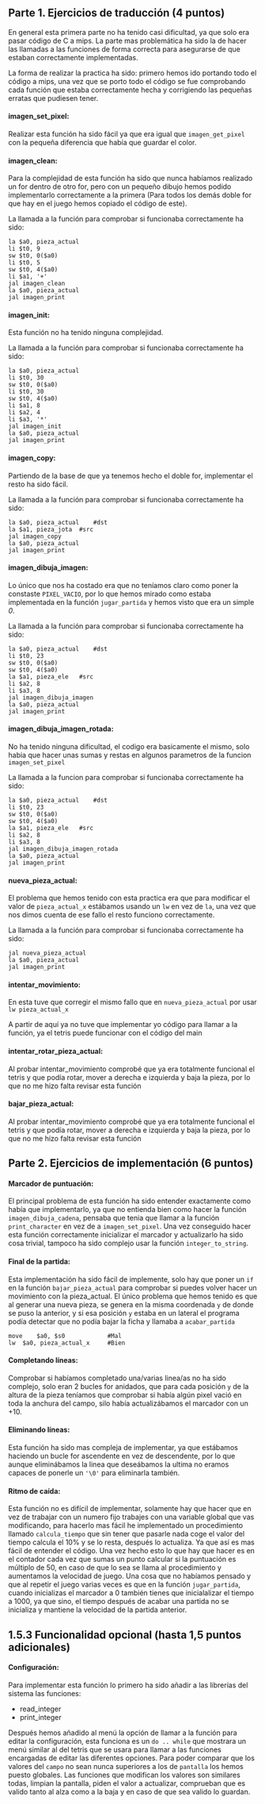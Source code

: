 

## Parte 1. Ejercicios de traducción (4 puntos)

En general esta primera parte no ha tenido casi dificultad, ya que solo era pasar código de C a mips.
La parte mas problemática ha sido la de hacer las llamadas a las funciones de forma correcta para asegurarse de que estaban correctamente implementadas.

La forma de realizar la practica ha sido: primero hemos ido portando todo el código a mips, una vez que se porto todo el código se fue comprobando cada función que estaba correctamente hecha y corrigiendo las pequeñas erratas que pudiesen tener.



#### imagen_set_pixel:
Realizar esta función ha sido fácil ya que era igual que `imagen_get_pixel` con la pequeña diferencia que había que guardar el color.



#### imagen_clean:
Para la complejidad de esta función ha sido que nunca habíamos realizado un for dentro de otro for, pero con un pequeño dibujo hemos podido implementarlo correctamente a la primera (Para todos los demás doble for que hay en el juego hemos copiado el código de este).

La llamada a la función para comprobar si funcionaba correctamente ha sido:
```
la $a0, pieza_actual
li $t0, 9
sw $t0, 0($a0)
li $t0, 5
sw $t0, 4($a0)
li $a1, '+'
jal imagen_clean
la $a0, pieza_actual
jal imagen_print
```


#### imagen_init:
Esta función no ha tenido ninguna complejidad.

La llamada a la función para comprobar si funcionaba correctamente ha sido:

```
la $a0, pieza_actual
li $t0, 30
sw $t0, 0($a0)
li $t0, 30
sw $t0, 4($a0)
li $a1, 8
li $a2, 4
li $a3, '*'
jal imagen_init
la $a0, pieza_actual
jal imagen_print
```



#### imagen_copy:
Partiendo de la base de que ya tenemos hecho el doble for, implementar el resto ha sido fácil.

La llamada a la función para comprobar si funcionaba correctamente ha sido:

```
la $a0, pieza_actual	#dst
la $a1, pieza_jota	#src
jal imagen_copy
la $a0, pieza_actual
jal imagen_print
```



#### imagen_dibuja_imagen:
Lo único que nos ha costado era que no teníamos claro como poner la constaste `PIXEL_VACIO`, por lo que hemos mirado como estaba implementada en la función `jugar_partida` y hemos visto que era un simple *0*.

La llamada a la función para comprobar si funcionaba correctamente ha sido:

```
la $a0, pieza_actual	#dst
li $t0, 23
sw $t0, 0($a0)
sw $t0, 4($a0)
la $a1, pieza_ele	#src
li $a2, 8
li $a3, 8
jal imagen_dibuja_imagen
la $a0, pieza_actual
jal imagen_print
```



#### imagen_dibuja_imagen_rotada:
No ha tenido ninguna dificultad, el codigo era basicamente el mismo, solo habia que hacer unas sumas y restas en algunos parametros de la funcion `imagen_set_pixel`

La llamada a la funcion para comprobar si funcionaba correctamente ha sido:

```
la $a0, pieza_actual	#dst
li $t0, 23
sw $t0, 0($a0)
sw $t0, 4($a0)
la $a1, pieza_ele	#src
li $a2, 8
li $a3, 8
jal imagen_dibuja_imagen_rotada
la $a0, pieza_actual
jal imagen_print
```

#### nueva_pieza_actual:
El problema que hemos tenido con esta practica era que para modificar el valor de `pieza_actual_x` estábamos usando un `lw` en vez de `la`, una vez que nos dimos cuenta de ese fallo el resto funciono correctamente.

La llamada a la función para comprobar si funcionaba correctamente ha sido:

```
jal nueva_pieza_actual
la $a0, pieza_actual
jal imagen_print
```



#### intentar_movimiento:
En esta tuve que corregir el mismo fallo que en `nueva_pieza_actual` por usar `lw pieza_actual_x`

A partir de aquí ya no tuve que implementar yo código para llamar a la función, ya el tetris puede funcionar con el código del main



#### intentar_rotar_pieza_actual:
Al probar intentar_movimiento comprobé que ya era totalmente funcional el tetris y que podía rotar, mover a derecha e izquierda y baja la pieza, por lo que no me hizo falta revisar esta función


#### bajar_pieza_actual:
Al probar intentar_movimiento comprobé que ya era totalmente funcional el tetris y que podía rotar, mover a derecha e izquierda y baja la pieza, por lo que no me hizo falta revisar esta función


## Parte 2. Ejercicios de implementación (6 puntos)


#### Marcador de puntuación:
El principal problema de esta función ha sido entender exactamente como había que implementarlo, ya que no entienda bien como hacer la función  `imagen_dibuja_cadena`, pensaba que tenia que llamar a la función `print_character` en vez de a `imagen_set_pixel`. Una vez conseguido hacer esta función correctamente inicializar el marcador y actualizarlo ha sido cosa trivial, tampoco ha sido complejo usar la función `integer_to_string`.





#### Final de la partida:
Esta implementación ha sido fácil de implemente, solo hay que poner un `if` en la función `bajar_pieza_actual` para comprobar si puedes volver hacer un movimiento con la pieza_actual.
El único problema que hemos tenido es que al generar una nueva pieza, se genera en la misma coordenada `y` de donde se puso la anterior, y si esa posición `y` estaba en un lateral el programa podía detectar que no podía bajar la ficha y llamaba a `acabar_partida`

```
move	$a0, $s0			#Mal
lw	$a0, pieza_actual_x		#Bien
```

#### Completando líneas:
Comprobar si habíamos completado una/varias linea/as no ha sido complejo, solo eran 2 bucles for anidados, que para cada posición `y` de la altura de la pieza teníamos que comprobar si había algún pixel vació en toda la anchura del campo, silo había actualizábamos el marcador con un +10.


#### Eliminando líneas:
Esta función ha sido mas compleja de implementar, ya que estábamos haciendo un bucle for ascendente en vez de descendente, por lo que aunque eliminábamos la linea que deseábamos la ultima no eramos capaces de ponerle un `'\0'` para eliminarla también.


#### Ritmo de caída:
Esta función no es difícil de implementar, solamente hay que hacer que en vez de trabajar con un numero fijo trabajes con una variable global que vas modificando, para hacerlo mas fácil he implementado un procedimiento llamado `calcula_tiempo` que sin tener que pasarle nada coge el valor del tiempo calcula el 10% y se lo resta, después lo actualiza. Ya que así es mas fácil de entender el código. Una vez hecho esto lo que hay que hacer es en el contador cada vez que sumas un punto calcular si la puntuación es múltiplo de 50, en caso de que lo sea se llama al procedimiento y aumentamos la velocidad de juego.
Una cosa que no habíamos pensado y que al repetir el juego varias veces es que en la función `jugar_partida`, cuando inicializas el marcador a 0 también tienes que inicialalizar el tiempo a 1000, ya que sino, el tiempo después de acabar una partida no se inicializa y mantiene la velocidad de la partida anterior.

## 1.5.3 Funcionalidad opcional (hasta 1,5 puntos adicionales)


#### Configuración:
Para implementar esta función lo primero ha sido añadir a las librerías del sistema las funciones:
* read_integer
* print_integer

Después hemos añadido al menú la opción de llamar a la función para editar la configuración, esta funciona es un `do .. while` que mostrara un menú similar al del tetris que se usara para llamar a las funciones encargadas de editar las diferentes opciones.
Para poder comparar que los valores del `campo` no sean nunca superiores a los de `pantalla` los hemos puesto globales.
Las funciones que modifican los valores son similares todas, limpian la pantalla, piden el valor a actualizar, comprueban que es valido tanto al alza como a la baja y en caso de que sea valido lo guardan.
